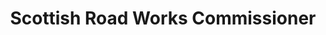---
schema: default
title: Scottish Road Works Commissioner
description: public corporation controlled by Scottish Government
logo: ''
type:
- Other agency
portal_url: ''
org_url: https://www.roadworks.scot/
twitter_handle: 
wikidata_qid: Q108837506
wdtk_id: 
---